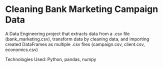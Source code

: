 # Cleaning Bank Marketing Campaign Data
A Data Engineering project that extracts data from a .csv file (bank_marketing.csv), transform data by cleaning data, and importing created DataFrames as multiple .csv files (campaign.csv, client.csv, economics.csv)

Technologies Used: Python, pandas, numpy

